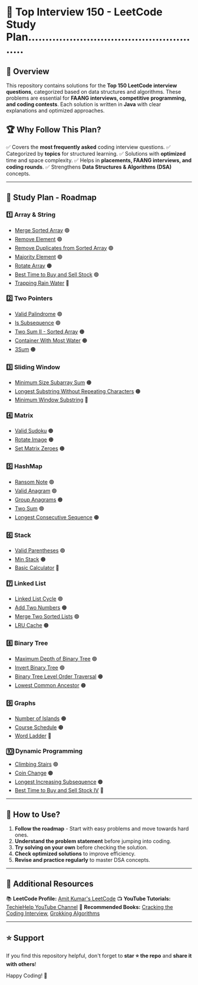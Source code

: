 # 🚀 Top Interview 150 - LeetCode Study Plan....................................................

## 📌 Overview
This repository contains solutions for the **Top 150 LeetCode interview questions**, categorized based on data structures and algorithms. These problems are essential for **FAANG interviews, competitive programming, and coding contests**. Each solution is written in **Java** with clear explanations and optimized approaches.

## 🏆 Why Follow This Plan?
✅ Covers the **most frequently asked** coding interview questions.
✅ Categorized by **topics** for structured learning.
✅ Solutions with **optimized** time and space complexity.
✅ Helps in **placements, FAANG interviews, and coding rounds**.
✅ Strengthens **Data Structures & Algorithms (DSA)** concepts.

---

## 📜 Study Plan - Roadmap

### 1️⃣ Array & String
- [Merge Sorted Array](https://leetcode.com/problems/merge-sorted-array/description/?envType=study-plan-v2&envId=top-interview-150) 🟢
- [Remove Element](#) 🟢
- [Remove Duplicates from Sorted Array](#) 🟢
- [Majority Element](#) 🟢
- [Rotate Array](#) 🟠
- [Best Time to Buy and Sell Stock](#) 🟢
- [Trapping Rain Water](#) 🔴

### 2️⃣ Two Pointers
- [Valid Palindrome](#) 🟢
- [Is Subsequence](#) 🟢
- [Two Sum II - Sorted Array](#) 🟠
- [Container With Most Water](#) 🟠
- [3Sum](#) 🟠

### 3️⃣ Sliding Window
- [Minimum Size Subarray Sum](#) 🟠
- [Longest Substring Without Repeating Characters](#) 🟠
- [Minimum Window Substring](#) 🔴

### 4️⃣ Matrix
- [Valid Sudoku](#) 🟠
- [Rotate Image](#) 🟠
- [Set Matrix Zeroes](#) 🟠

### 5️⃣ HashMap
- [Ransom Note](#) 🟢
- [Valid Anagram](#) 🟢
- [Group Anagrams](#) 🟠
- [Two Sum](#) 🟢
- [Longest Consecutive Sequence](#) 🟠

### 6️⃣ Stack
- [Valid Parentheses](#) 🟢
- [Min Stack](#) 🟠
- [Basic Calculator](#) 🔴

### 7️⃣ Linked List
- [Linked List Cycle](#) 🟢
- [Add Two Numbers](#) 🟠
- [Merge Two Sorted Lists](#) 🟢
- [LRU Cache](#) 🟠

### 8️⃣ Binary Tree
- [Maximum Depth of Binary Tree](#) 🟢
- [Invert Binary Tree](#) 🟢
- [Binary Tree Level Order Traversal](#) 🟠
- [Lowest Common Ancestor](#) 🟠

### 9️⃣ Graphs
- [Number of Islands](#) 🟠
- [Course Schedule](#) 🟠
- [Word Ladder](#) 🔴

### 🔟 Dynamic Programming
- [Climbing Stairs](#) 🟢
- [Coin Change](#) 🟠
- [Longest Increasing Subsequence](#) 🟠
- [Best Time to Buy and Sell Stock IV](#) 🔴

---

## 🎯 How to Use?
1. **Follow the roadmap** - Start with easy problems and move towards hard ones.
2. **Understand the problem statement** before jumping into coding.
3. **Try solving on your own** before checking the solution.
4. **Check optimized solutions** to improve efficiency.
5. **Revise and practice regularly** to master DSA concepts.

---

## 📌 Additional Resources
📚 **LeetCode Profile:** [Amit Kumar's LeetCode](#)
📺 **YouTube Tutorials:** [TechieHelp YouTube Channel](#)
📘 **Recommended Books:** [Cracking the Coding Interview](#), [Grokking Algorithms](#)

---

## ⭐ Support
If you find this repository helpful, don't forget to **star ⭐ the repo** and **share it with others**!

Happy Coding! 🚀
